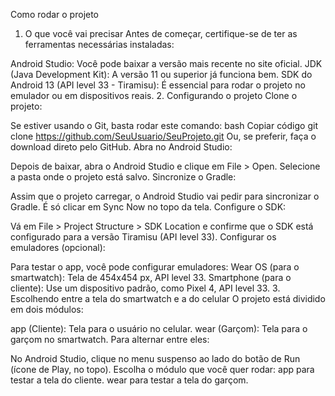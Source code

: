 Como rodar o projeto
1. O que você vai precisar
Antes de começar, certifique-se de ter as ferramentas necessárias instaladas:

Android Studio: Você pode baixar a versão mais recente no site oficial.
JDK (Java Development Kit): A versão 11 ou superior já funciona bem.
SDK do Android 13 (API level 33 - Tiramisu): É essencial para rodar o projeto no emulador ou em dispositivos reais.
2. Configurando o projeto
Clone o projeto:

Se estiver usando o Git, basta rodar este comando:
bash
Copiar código
git clone https://github.com/SeuUsuario/SeuProjeto.git
Ou, se preferir, faça o download direto pelo GitHub.
Abra no Android Studio:

Depois de baixar, abra o Android Studio e clique em File > Open.
Selecione a pasta onde o projeto está salvo.
Sincronize o Gradle:

Assim que o projeto carregar, o Android Studio vai pedir para sincronizar o Gradle. É só clicar em Sync Now no topo da tela.
Configure o SDK:

Vá em File > Project Structure > SDK Location e confirme que o SDK está configurado para a versão Tiramisu (API level 33).
Configurar os emuladores (opcional):

Para testar o app, você pode configurar emuladores:
Wear OS (para o smartwatch): Tela de 454x454 px, API level 33.
Smartphone (para o cliente): Use um dispositivo padrão, como Pixel 4, API level 33.
3. Escolhendo entre a tela do smartwatch e a do celular
O projeto está dividido em dois módulos:

app (Cliente): Tela para o usuário no celular.
wear (Garçom): Tela para o garçom no smartwatch.
Para alternar entre eles:

No Android Studio, clique no menu suspenso ao lado do botão de Run (ícone de Play, no topo).
Escolha o módulo que você quer rodar:
app para testar a tela do cliente.
wear para testar a tela do garçom.

